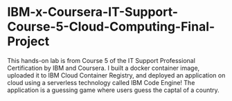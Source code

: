 # IBM-x-Coursera-IT-Support-Course-5-Cloud-Computing-Final-Project
This hands-on lab is from Course 5 of the IT Support Professional Certification by IBM and Coursera. I built a docker container image, uploaded it to IBM Cloud Container Registry, and deployed an application on cloud using a serverless technology called IBM Code Engine! The application is a guessing game where users guess the captal of a country.
